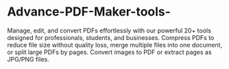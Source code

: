 # Advance-PDF-Maker-tools-
Manage, edit, and convert PDFs effortlessly with our powerful 20+ tools designed for professionals, students, and businesses. Compress PDFs to reduce file size without quality loss, merge multiple files into one document, or split large PDFs by pages. Convert images to PDF or extract pages as JPG/PNG files.
